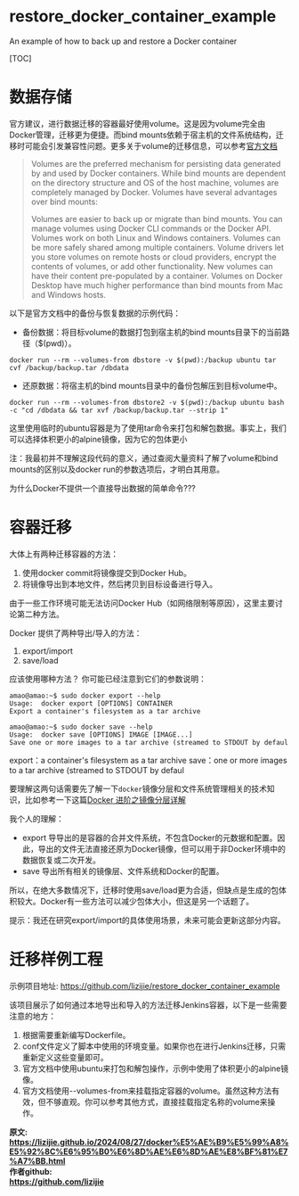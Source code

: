 # restore_docker_container_example
An example of how to back up and restore a Docker container

[TOC]

# 数据存储
官方建议，进行数据迁移的容器最好使用volume。这是因为volume完全由Docker管理，迁移更为便捷。而bind mounts依赖于宿主机的文件系统结构，迁移时可能会引发兼容性问题。更多关于volume的迁移信息，可以参考[官方文档](https://docs.docker.com/engine/storage/volumes/#back-up-restore-or-migrate-data-volumes)

>
>Volumes are the preferred mechanism for persisting data generated by and used by Docker containers. While bind mounts are dependent on the directory structure and OS of the host machine, volumes are completely managed by Docker. Volumes have several advantages over bind mounts:
>
>    Volumes are easier to back up or migrate than bind mounts.
>    You can manage volumes using Docker CLI commands or the Docker API.
>    Volumes work on both Linux and Windows containers.
>    Volumes can be more safely shared among multiple containers.
>    Volume drivers let you store volumes on remote hosts or cloud providers, encrypt the contents of volumes, or add other functionality.
>    New volumes can have their content pre-populated by a container.
>    Volumes on Docker Desktop have much higher performance than bind mounts from Mac and Windows hosts.

以下是官方文档中的备份与恢复数据的示例代码：
* 备份数据：将目标volume的数据打包到宿主机的bind mounts目录下的当前路径（$(pwd)）。
```
docker run --rm --volumes-from dbstore -v $(pwd):/backup ubuntu tar cvf /backup/backup.tar /dbdata
```
* 还原数据：将宿主机的bind mounts目录中的备份包解压到目标volume中。
```
docker run --rm --volumes-from dbstore2 -v $(pwd):/backup ubuntu bash -c "cd /dbdata && tar xvf /backup/backup.tar --strip 1"
```
这里使用临时的ubuntu容器是为了使用tar命令来打包和解包数据。事实上，我们可以选择体积更小的alpine镜像，因为它的包体更小

注：我最初并不理解这段代码的意义，通过查阅大量资料了解了volume和bind mounts的区别以及docker run的参数选项后，才明白其用意。

为什么Docker不提供一个直接导出数据的简单命令???

# 容器迁移
大体上有两种迁移容器的方法：
1. 使用docker commit将镜像提交到Docker Hub。
2. 将镜像导出到本地文件，然后拷贝到目标设备进行导入。

由于一些工作环境可能无法访问Docker Hub（如网络限制等原因），这里主要讨论第二种方法。

Docker 提供了两种导出/导入的方法：
1. export/import
2. save/load

应该使用哪种方法？
你可能已经注意到它们的参数说明：
```shell
amao@amao:~$ sudo docker export --help
Usage:  docker export [OPTIONS] CONTAINER
Export a container's filesystem as a tar archive
```
```shell
amao@amao:~$ sudo docker save --help
Usage:  docker save [OPTIONS] IMAGE [IMAGE...]
Save one or more images to a tar archive (streamed to STDOUT by defaul
```

export：a container's filesystem as a tar archive
save：one or more images to a tar archive (streamed to STDOUT by defaul

要理解这两句话需要先了解一下`docker`镜像分层和文件系统管理相关的技术知识，比如参考一下这篇[Docker 进阶之镜像分层详解](https://developer.aliyun.com/article/981453)

我个人的理解：
* export 导导出的是容器的合并文件系统，不包含Docker的元数据和配置。因此，导出的文件无法直接还原为Docker镜像，但可以用于非Docker环境中的数据恢复或二次开发。
* save 导出所有相关的镜像层、文件系统和Docker的配置。

所以，在绝大多数情况下，迁移时使用save/load更为合适，但缺点是生成的包体积较大。Docker有一些方法可以减少包体大小，但这是另一个话题了。

提示：我还在研究export/import的具体使用场景，未来可能会更新这部分内容。

# 迁移样例工程

示例项目地址: https://github.com/lizijie/restore_docker_container_example

该项目展示了如何通过本地导出和导入的方法迁移Jenkins容器，以下是一些需要注意的地方：

1. 根据需要重新编写Dockerfile。
2. conf文件定义了脚本中使用的环境变量。如果你也在进行Jenkins迁移，只需重新定义这些变量即可。
3. 官方文档中使用ubuntu来打包和解包操作，示例中使用了体积更小的alpine镜像。
4. 官方文档使用--volumes-from来挂载指定容器的volume。虽然这种方法有效，但不够直观。你可以参考其他方式，直接挂载指定名称的volume来操作。


<b>原文:<br>
<https://lizijie.github.io/2024/08/27/docker%E5%AE%B9%E5%99%A8%E5%92%8C%E6%95%B0%E6%8D%AE%E6%8D%AE%E8%BF%81%E7%A7%BB.html>
<br>
作者github:<br>
<https://github.com/lizijie>
</b>
